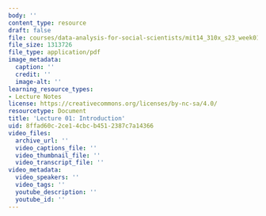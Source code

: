 ```yaml
---
body: ''
content_type: resource
draft: false
file: courses/data-analysis-for-social-scientists/mit14_310x_s23_week01_lec01.pdf
file_size: 1313726
file_type: application/pdf
image_metadata:
  caption: ''
  credit: ''
  image-alt: ''
learning_resource_types:
- Lecture Notes
license: https://creativecommons.org/licenses/by-nc-sa/4.0/
resourcetype: Document
title: 'Lecture 01: Introduction'
uid: 8ffad60c-2ce1-4cbc-b451-2387c7a14366
video_files:
  archive_url: ''
  video_captions_file: ''
  video_thumbnail_file: ''
  video_transcript_file: ''
video_metadata:
  video_speakers: ''
  video_tags: ''
  youtube_description: ''
  youtube_id: ''
---
```

